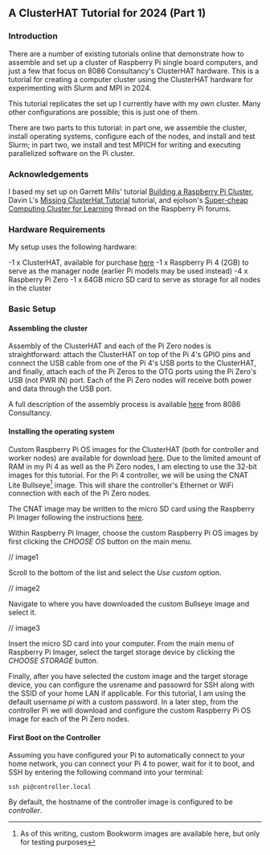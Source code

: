 ## A ClusterHAT Tutorial for 2024 (Part 1)

### Introduction

There are a number of existing tutorials online that demonstrate how to assemble and set up a cluster of Raspberry Pi single board computers, and just a few that focus on 8086 Consultancy's ClusterHAT hardware. This is a tutorial for creating a computer cluster using the ClusterHAT hardware for experimenting with Slurm and MPI in 2024.

This tutorial replicates the set up I currently have with my own cluster. Many other configurations are possible; this is just one of them. 

There are two parts to this tutorial: in part one, we assemble the cluster, install operating systems, configure each of the nodes, and install and test Slurm; in part two, we install and test MPICH for writing and executing parallelized software on the Pi cluster.

### Acknowledgements

I based my set up on Garrett Mills' tutorial [Building a Raspberry Pi Cluster](https://glmdev.medium.com/building-a-raspberry-pi-cluster-784f0df9afbd), Davin L's [Missing ClusterHat Tutorial](https://medium.com/@dhuck/the-missing-clusterhat-tutorial-45ad2241d738) tutorial, and ejolson's [
Super-cheap Computing Cluster for Learning](https://forums.raspberrypi.com/viewtopic.php?f=49&t=199994) thread on the Raspberry Pi forums.

### Hardware Requirements

My setup uses the following hardware:

-1 x ClusterHAT, available for purchase [here](https://clusterhat.com/buy)
-1 x Raspberry Pi 4 (2GB) to serve as the manager node (earlier Pi models may be used instead)
-4 x Raspberry Pi Zero 
-1 x 64GB micro SD card to serve as storage for all nodes in the cluster

### Basic Setup
#### Assembling the cluster

Assembly of the ClusterHAT and each of the Pi Zero nodes is straightforward: attach the ClusterHAT on top of the Pi 4's GPIO pins and connect the USB cable from one of the Pi 4's USB ports to the ClusterHAT, and finally, attach each of the Pi Zeros to the OTG ports using the Pi Zero's USB (not PWR IN) port. Each of the Pi Zero nodes will receive both power and data through the USB port. 

A full description of the assembly process is available [here](https://clusterhat.com/setup-assembly) from 8086 Consultancy.

#### Installing the operating system

Custom Raspberry Pi OS images for the ClusterHAT (both for controller and worker nodes) are available for download [here](https://clusterctrl.com/setup-software). Due to the limited amount of RAM in my Pi 4 as well as the Pi Zero nodes, I am electing to use the 32-bit images for this tutorial. For the Pi 4 controller, we will be using the CNAT Lite Bullseye[^1] image. This will share the controller's Ethernet or WiFi connection with each of the Pi Zero nodes.

The CNAT image may be written to the micro SD card using the Raspberry Pi Imager following the instructions [here](https://www.raspberrypi.com/documentation/computers/getting-started.html#using-raspberry-pi-imager). 

Within Raspberry Pi Imager, choose the custom Raspberry Pi OS images by first clicking the *CHOOSE OS* button on the main menu.

// image1

Scroll to the bottom of the list and select the *Use custom* option.

// image2

Navigate to where you have downloaded the custom Bullseye image and select it.

// image3 

Insert the micro SD card into your computer. From the main menu of Raspberry Pi Imager, select the target storage device by clicking the *CHOOSE STORAGE* button.

Finally, after you have selected the custom image and the target storage device, you can configure the usrename and passowrd for SSH along with the SSID of your home LAN if applicable. For this tutorial, I am using the default username *pi* with a custom password.
In a later step, from the controller Pi we will download and configure the custom Raspberry Pi OS image for each of the Pi Zero nodes.
 
#### First Boot on the Controller

Assuming you have configured your Pi to automatically connect to your home network, you can connect your Pi 4 to power, wait for it to boot, and SSH by entering the following command into your terminal:

`ssh pi@controller.local`

By default, the hostname of the controller image is configured to be *controller*.  

[^1]: As of this writing, custom Bookworm images are available here, but only for testing purposes
